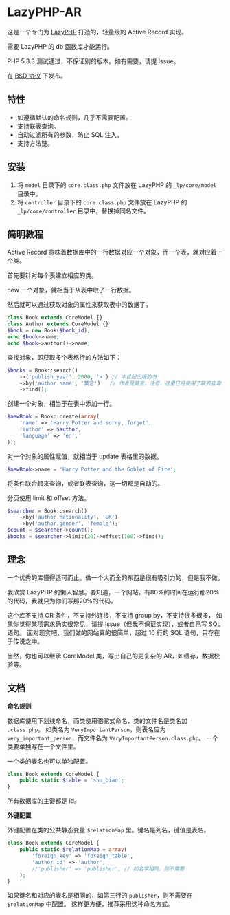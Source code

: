 LazyPHP-AR
===========

这是一个专门为 [LazyPHP](https://github.com/easychen/LazyPHP) 打造的，轻量级的 Active Record 实现。

需要 LazyPHP 的 db 函数库才能运行。

PHP 5.3.3 测试通过，不保证别的版本。如有需要，请提 Issue。

在 [BSD 协议](http://en.wikipedia.org/wiki/BSD_licenses) 下发布。

特性
-----

- 如遵循默认的命名规则，几乎不需要配置。
- 支持联表查询。
- 自动过滤所有的参数，防止 SQL 注入。
- 支持方法链。

安装
-------

1. 将 `model` 目录下的 `core.class.php` 文件放在 LazyPHP 的 `_lp/core/model` 目录中。
2. 将 `controller` 目录下的 `core.class.php` 文件放在 LazyPHP 的 `_lp/core/controller` 目录中，替换掉同名文件。

简明教程
---------

Active Record 意味着数据库中的一行数据对应一个对象，而一个表，就对应着一个类。

首先要针对每个表建立相应的类。

new 一个对象，就相当于从表中取了一行数据。

然后就可以通过获取对象的属性来获取表中的数据了。

```php
class Book extends CoreModel {}
class Author extends CoreModel {}
$book = new Book($book_id);
echo $book->name;
echo $book->author()->name;
```

查找对象，即获取多个表格行的方法如下：

```php
$books = Book::search()
    ->('publish_year', 2000, '>') // 本世纪出版的书
    ->by('author.name', '莫言')   // 作者是莫言，注意，这里已经使用了联表查询
    ->find();
```

创建一个对象，相当于在表中添加一行。

```php
$newBook = Book::create(array(
    'name' => 'Harry Potter and sorry, forget',
    'author' => $author,
    'language' => 'en',
));
```

对一个对象的属性赋值，就相当于 update 表格里的数据。

```php
$newBook->name = 'Harry Potter and the Goblet of Fire';
```

将条件联合起来查询，或者联表查询，这一切都是自动的。

分页使用 limit 和 offset 方法。

```php
$searcher = Book::search()
    ->by('author.nationality', 'UK')
    ->by('author.gender', 'female');
$count = $searcher->count();
$books = $searcher->limit(20)->offset(100)->find();
```

理念
-----

一个优秀的库懂得适可而止。做一个大而全的东西是很有吸引力的，但是我不做。

我欣赏 LazyPHP 的懒人智慧。要知道，一个网站，有80%的时间在运行那20%的代码，我就只为你们写那20%的代码。

这个库不支持 OR 条件，不支持外连接，不支持 group by，不支持很多很多，
如果你觉得某项需求确实很常见，请提 Issue（但我不保证实现），或者自己写 SQL 语句。
面对现实吧，我们做的网站真的很简单，超过 10 行的 SQL 语句，只存在于传说之中。

当然，你也可以继承 CoreModel 类，写出自己的更复杂的 AR，如缓存，数据校验等。

文档
-----

**命名规则**

数据库使用下划线命名，而类使用骆驼式命名，类的文件名是类名加 `.class.php`。
如类名为 `VeryImportantPerson`，则表名应为 `very_important_person`，而文件名为 `VeryImportantPerson.class.php`。
一个类要单独写在一个文件里。

一个类的表名也可以单独配置。

```php
class Book extends CoreModel {
    public static $table = 'shu_biao';
}
```

所有数据库的主键都是 id。

**外键配置**

外键配置在类的公共静态变量 `$relationMap` 里。键名是列名，键值是表名。

```php
class Book extends CoreModel {
    public static $relationMap = array(
        'foreign_key' => 'foreign_table',
        'author_id' => 'author',
        //'publisher' => 'publisher', // 如名字相同，则不需要
    );
}
```

如果键名和对应的表名是相同的，如第三行的 `publisher`，则不需要在 `$relationMap` 中配置。
这样更方便，推荐采用这种命名方式。


